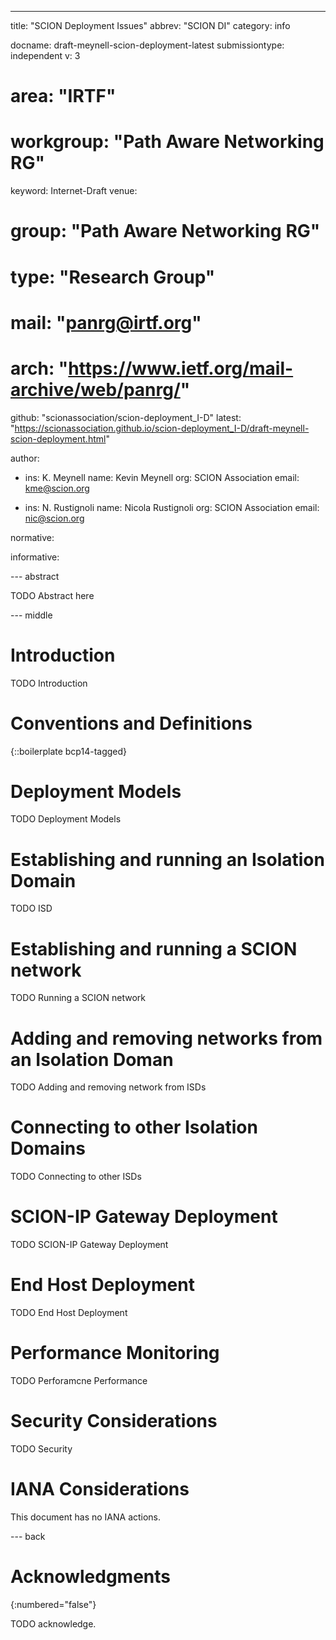 ---
title: "SCION Deployment Issues"
abbrev: "SCION DI"
category: info

docname: draft-meynell-scion-deployment-latest
submissiontype: independent
v: 3
# area: "IRTF"
# workgroup: "Path Aware Networking RG"
keyword: Internet-Draft
venue:
#  group: "Path Aware Networking RG"
#  type: "Research Group"
#  mail: "panrg@irtf.org"
#  arch: "https://www.ietf.org/mail-archive/web/panrg/"
  github: "scionassociation/scion-deployment_I-D"
  latest: "https://scionassociation.github.io/scion-deployment_I-D/draft-meynell-scion-deployment.html"

author:
 -   ins: K. Meynell
     name: Kevin Meynell
     org: SCION Association
     email: kme@scion.org

 -   ins: N. Rustignoli
     name: Nicola Rustignoli
     org: SCION Association
     email: nic@scion.org

normative:

informative:


--- abstract

TODO Abstract here


--- middle

# Introduction

TODO Introduction


# Conventions and Definitions

{::boilerplate bcp14-tagged}

# Deployment Models

TODO Deployment Models

# Establishing and running an Isolation Domain

TODO ISD

# Establishing and running a SCION network

TODO Running a SCION network

# Adding and removing networks from an Isolation Doman

TODO Adding and removing network from ISDs

# Connecting to other Isolation Domains

TODO Connecting to other ISDs

# SCION-IP Gateway Deployment

TODO SCION-IP Gateway Deployment

# End Host Deployment

TODO End Host Deployment

# Performance Monitoring

TODO Perforamcne Performance

# Security Considerations

TODO Security


# IANA Considerations

This document has no IANA actions.


--- back

# Acknowledgments
{:numbered="false"}

TODO acknowledge.

